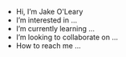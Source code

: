 - Hi, I’m Jake O'Leary
- I’m interested in ...
- I’m currently learning ...
- I’m looking to collaborate on ...
- How to reach me ...

<!---
JakeO96/JakeO96 is a ✨ special ✨ repository because its `README.md` (this file) appears on your GitHub profile.
You can click the Preview link to take a look at your changes.
--->

